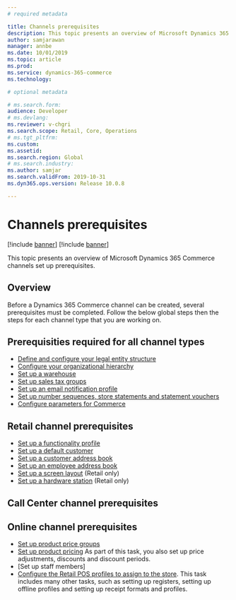 ```yaml
---
# required metadata

title: Channels prerequisites
description: This topic presents an overview of Microsoft Dynamics 365 Commerce channels set up prerequisites.
author: samjarawan
manager: annbe
ms.date: 10/01/2019
ms.topic: article
ms.prod: 
ms.service: dynamics-365-commerce
ms.technology: 

# optional metadata

# ms.search.form: 
audience: Developer
# ms.devlang: 
ms.reviewer: v-chgri
ms.search.scope: Retail, Core, Operations
# ms.tgt_pltfrm: 
ms.custom: 
ms.assetid: 
ms.search.region: Global
# ms.search.industry: 
ms.author: samjar
ms.search.validFrom: 2019-10-31
ms.dyn365.ops.version: Release 10.0.8

---
```

# Channels prerequisites

[!include [banner](../includes/preview-banner.md)]
[!include [banner](../includes/banner.md)]

This topic presents an overview of Microsoft Dynamics 365 Commerce channels set up prerequisites.

## Overview
Before a Dynamics 365 Commerce channel can be created, several prerequisites must be completed.  Follow the below global steps then the steps for each channel type that you are working on.

## Prerequisities required for all channel types
* [Define and configure your legal entity structure](channels-legal-entities.md)
* [Configure your organizational hierarchy](channels-org-hierarchies.md)
* [Set up a warehouse](channels-setup-warehouse.md)
* [Set up sales tax groups](tbd.md)
* [Set up an email notification profile](tbd.md)
* [Set up number sequences, store statements and statement vouchers](tbd.md)
* [Configure parameters for Commerce](tbd.md)

## Retail channel prerequisites
* [Set up a functionality profile](tbd.md)
* [Set up a default customer](tbd.md)
* [Set up a customer address book](tbd.md)
* [Set up an employee address book](tbd.md)
* [Set up a screen layout](tbd.md) (Retail only)
* [Set up a hardware station](tbd.md) (Retail only)

## Call Center channel prerequisites

## Online channel prerequisites

* [Set up product price groups](tbd.md)
* [Set up product pricing](tbd.md)  As part of this task, you also set up price adjustments, discounts and discount periods.
* [Set up staff members]
* [Configure the Retail POS profiles to assign to the store](tbd.md).  This task includes many other tasks, such as setting up registers, setting up offline profiles and setting up receipt formats and profiles.

